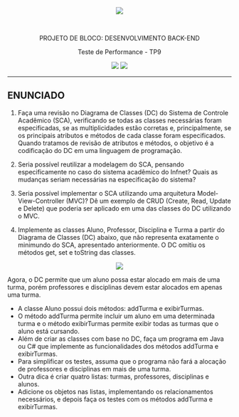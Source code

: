 <p align="center">
  <img src="https://github.com/andrebecker84/AppWebASPNETcoreTP2/assets/39974878/2c3a2ab1-5789-47d3-ade6-e300e2b8af69">
</p>
<br>

<p align="center">PROJETO DE BLOCO: DESENVOLVIMENTO BACK-END</p>

<p align="center">Teste de Performance - TP9</p>

<p align="center">
  <img src="https://github.com/andrebecker84/RelacionamentosSCA_TP9/assets/39974878/f7359664-5446-4a31-a3e2-87218c1c7ecc">
  <img src="https://github.com/andrebecker84/RelacionamentosSCA_TP9/assets/39974878/aa663cff-8496-4a8f-8333-449d1e347055">
</p>


---

## ENUNCIADO

1. Faça uma revisão no Diagrama de Classes (DC) do Sistema de Controle Acadêmico (SCA), verificando se todas as classes necessárias foram especificadas, se as multiplicidades estão corretas e, principalmente, se os principais atributos e métodos de cada classe foram especificados. Quando tratamos de revisão de atributos e métodos, o objetivo é a codificação do DC em uma linguagem de programação.

3. Seria possível reutilizar a modelagem do SCA, pensando especificamente no caso do sistema acadêmico do Infnet?
   Quais as mudanças seriam necessárias na especificação do sistema?

4. Seria possível implementar o SCA utilizando uma arquitetura Model-View-Controller (MVC)?
   Dê um exemplo de CRUD (Create, Read, Update e Delete) que poderia ser aplicado em uma das classes do DC utilizando o MVC.

5. Implemente as classes Aluno, Professor, Disciplina e Turma a partir do Diagrama de Classes (DC) abaixo, que não representa exatamente o minimundo do SCA, apresentado anteriormente.
   O DC omitiu os métodos get, set e toString das classes.

<p align="center">
<img src="https://github.com/andrebecker84/RelacionamentosSCA_TP9/assets/39974878/9c97b5fc-577f-40a5-97d5-0c8ef4779e6c">
</p>

Agora, o DC permite que um aluno possa estar alocado em mais de uma turma, porém professores e disciplinas devem estar alocados em apenas uma turma. 

* A classe Aluno possui dois métodos: addTurma e exibirTurmas.
* O método addTurma permite incluir um aluno em uma determinada turma e o método exibirTurmas permite exibir todas as turmas que o aluno está cursando.
* Além de criar as classes com base no DC, faça um programa em Java ou C# que implemente as funcionalidades dos métodos addTurma e exibirTurmas.
* Para simplificar os testes, assuma que o programa não fará a alocação de professores e disciplinas em mais de uma turma.
* Outra dica é criar quatro listas: turmas, professores, disciplinas e alunos.
* Adicione os objetos nas listas, implementando os relacionamentos necessários, e depois faça os testes com os métodos addTurma e exibirTurmas.
